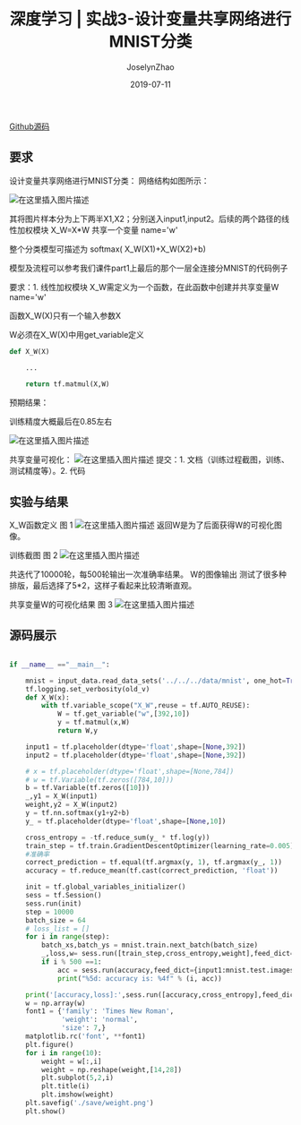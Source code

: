 ﻿---
layout:     post
title:      深度学习 | 实战3-设计变量共享网络进行MNIST分类
subtitle:
date:       2019-07-11
author:     JoselynZhao
header-img: img/post-bg-os-metro.jpg
catalog: true
tags:
    - Deep Learning
    - Python
    - TensorFlow

---


[Github源码](https://github.com/zhaojing1995/DeepLearning.Advanceing/tree/master/DL-3/work)
## 要求
设计变量共享网络进行MNIST分类：
网络结构如图所示：


![在这里插入图片描述](https://img-blog.csdnimg.cn/20190717165244428.png?x-oss-process=image/watermark,type_ZmFuZ3poZW5naGVpdGk,shadow_10,text_aHR0cHM6Ly9ibG9nLmNzZG4ubmV0L05HVWV2ZXIxNQ==,size_16,color_FFFFFF,t_70)


其将图片样本分为上下两半X1,X2；分别送入input1,input2。后续的两个路径的线性加权模块 X_W=X*W 共享一个变量 name='w'

整个分类模型可描述为 softmax( X_W(X1)+X_W(X2)+b)


模型及流程可以参考我们课件part1上最后的那个一层全连接分MNIST的代码例子


要求：1. 线性加权模块 X_W需定义为一个函数，在此函数中创建并共享变量W name='w'


函数X_W(X)只有一个输入参数X

W必须在X_W(X)中用get_variable定义


```py
def X_W(X)

	...
	
	return tf.matmul(X,W)

```

预期结果：


训练精度大概最后在0.85左右

![在这里插入图片描述](https://img-blog.csdnimg.cn/20190717165306527.png)


共享变量可视化：
![在这里插入图片描述](https://img-blog.csdnimg.cn/20190717165317517.png)
提交：1. 文档（训练过程截图，训练、测试精度等）。2. 代码


## 实验与结果
X_W函数定义
图 1
![在这里插入图片描述](https://img-blog.csdnimg.cn/20190717165432246.png)
返回W是为了后面获得W的可视化图像。

训练截图
图 2
![在这里插入图片描述](https://img-blog.csdnimg.cn/20190717165444128.png?x-oss-process=image/watermark,type_ZmFuZ3poZW5naGVpdGk,shadow_10,text_aHR0cHM6Ly9ibG9nLmNzZG4ubmV0L05HVWV2ZXIxNQ==,size_16,color_FFFFFF,t_70)

共迭代了10000轮，每500轮输出一次准确率结果。
W的图像输出 测试了很多种排版，最后选择了5*2，这样子看起来比较清晰直观。 

共享变量W的可视化结果
图 3
![在这里插入图片描述](https://img-blog.csdnimg.cn/20190717165458214.png?x-oss-process=image/watermark,type_ZmFuZ3poZW5naGVpdGk,shadow_10,text_aHR0cHM6Ly9ibG9nLmNzZG4ubmV0L05HVWV2ZXIxNQ==,size_16,color_FFFFFF,t_70)

## 源码展示

```py

if __name__ =="__main__":

    mnist = input_data.read_data_sets('../../../data/mnist', one_hot=True)
    tf.logging.set_verbosity(old_v)
    def X_W(x):
        with tf.variable_scope("X_W",reuse = tf.AUTO_REUSE):
            W = tf.get_variable("w",[392,10])
            y = tf.matmul(x,W)
            return W,y

    input1 = tf.placeholder(dtype='float',shape=[None,392])
    input2 = tf.placeholder(dtype='float',shape=[None,392])

    # x = tf.placeholder(dtype='float',shape=[None,784])
    # w = tf.Variable(tf.zeros([784,10]))
    b = tf.Variable(tf.zeros([10]))
    _,y1 = X_W(input1)
    weight,y2 = X_W(input2)
    y = tf.nn.softmax(y1+y2+b)
    y_ = tf.placeholder(dtype='float',shape=[None,10])

    cross_entropy = -tf.reduce_sum(y_ * tf.log(y))
    train_step = tf.train.GradientDescentOptimizer(learning_rate=0.005).minimize(cross_entropy)
    #准确率
    correct_prediction = tf.equal(tf.argmax(y, 1), tf.argmax(y_, 1))
    accuracy = tf.reduce_mean(tf.cast(correct_prediction, 'float'))

    init = tf.global_variables_initializer()
    sess = tf.Session()
    sess.run(init)
    step = 10000
    batch_size = 64
    # loss_list = []
    for i in range(step):
        batch_xs,batch_ys = mnist.train.next_batch(batch_size)
        _,loss,w= sess.run([train_step,cross_entropy,weight],feed_dict={input1:batch_xs[:,0:392],input2:batch_xs[:,392:784],y_:batch_ys})
        if i % 500 ==1:
            acc = sess.run(accuracy,feed_dict={input1:mnist.test.images[:,0:392],input2:mnist.test.images[:,392:784],y_:mnist.test.labels})
            print("%5d: accuracy is: %4f" % (i, acc))

    print('[accuracy,loss]:',sess.run([accuracy,cross_entropy],feed_dict={input1:mnist.test.images[:, 0:392],input2:mnist.test.images[:, 392:784],y_:mnist.test.labels}))
    w = np.array(w)
    font1 = {'family': 'Times New Roman',
             'weight': 'normal',
             'size': 7,}
    matplotlib.rc('font', **font1)
    plt.figure()
    for i in range(10):
        weight = w[:,i]
        weight = np.reshape(weight,[14,28])
        plt.subplot(5,2,i)
        plt.title(i)
        plt.imshow(weight)
    plt.savefig('./save/weight.png')
    plt.show()
```


